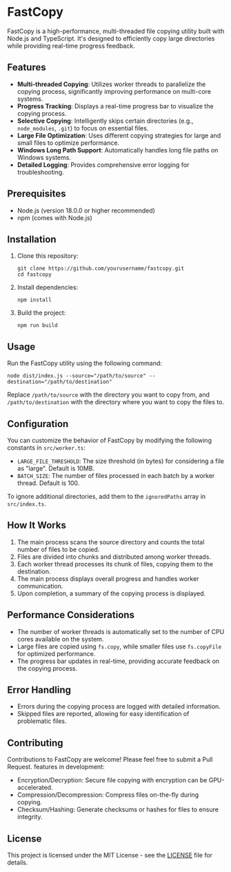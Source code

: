 # FastCopy

FastCopy is a high-performance, multi-threaded file copying utility built with Node.js and TypeScript. It's designed to efficiently copy large directories while providing real-time progress feedback.

## Features

- **Multi-threaded Copying**: Utilizes worker threads to parallelize the copying process, significantly improving performance on multi-core systems.
- **Progress Tracking**: Displays a real-time progress bar to visualize the copying process.
- **Selective Copying**: Intelligently skips certain directories (e.g., `node_modules`, `.git`) to focus on essential files.
- **Large File Optimization**: Uses different copying strategies for large and small files to optimize performance.
- **Windows Long Path Support**: Automatically handles long file paths on Windows systems.
- **Detailed Logging**: Provides comprehensive error logging for troubleshooting.

## Prerequisites

- Node.js (version 18.0.0 or higher recommended)
- npm (comes with Node.js)

## Installation

1. Clone this repository:
   ```
   git clone https://github.com/yourusername/fastcopy.git
   cd fastcopy
   ```

2. Install dependencies:
   ```
   npm install
   ```

3. Build the project:
   ```
   npm run build
   ```

## Usage

Run the FastCopy utility using the following command:

```
node dist/index.js --source="/path/to/source" --destination="/path/to/destination"
```

Replace `/path/to/source` with the directory you want to copy from, and `/path/to/destination` with the directory where you want to copy the files to.

## Configuration

You can customize the behavior of FastCopy by modifying the following constants in `src/worker.ts`:

- `LARGE_FILE_THRESHOLD`: The size threshold (in bytes) for considering a file as "large". Default is 10MB.
- `BATCH_SIZE`: The number of files processed in each batch by a worker thread. Default is 100.

To ignore additional directories, add them to the `ignoredPaths` array in `src/index.ts`.

## How It Works

1. The main process scans the source directory and counts the total number of files to be copied.
2. Files are divided into chunks and distributed among worker threads.
3. Each worker thread processes its chunk of files, copying them to the destination.
4. The main process displays overall progress and handles worker communication.
5. Upon completion, a summary of the copying process is displayed.

## Performance Considerations

- The number of worker threads is automatically set to the number of CPU cores available on the system.
- Large files are copied using `fs.copy`, while smaller files use `fs.copyFile` for optimized performance.
- The progress bar updates in real-time, providing accurate feedback on the copying process.

## Error Handling

- Errors during the copying process are logged with detailed information.
- Skipped files are reported, allowing for easy identification of problematic files.

## Contributing

Contributions to FastCopy are welcome! Please feel free to submit a Pull Request.
features in development:
- Encryption/Decryption: Secure file copying with encryption can be GPU-accelerated.
- Compression/Decompression: Compress files on-the-fly during copying.
- Checksum/Hashing: Generate checksums or hashes for files to ensure integrity.

## License

This project is licensed under the MIT License - see the [LICENSE](LICENSE) file for details.
